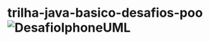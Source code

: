 # trilha-java-basico-desafios-poo![DesafioIphoneUML](https://github.com/user-attachments/assets/5b62f587-fdaa-44d9-b861-a86c3cf0696f)
